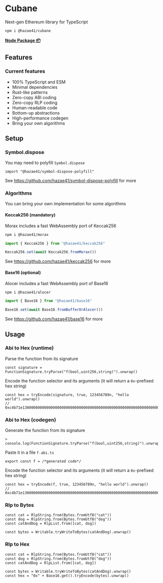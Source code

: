 # Cubane

Next-gen Ethereum library for TypeScript

```bash
npm i @hazae41/cubane
```

[**Node Package 📦**](https://www.npmjs.com/package/@hazae41/cubane)

## Features

### Current features
- 100% TypeScript and ESM
- Minimal dependencies
- Rust-like patterns
- Zero-copy ABI coding
- Zero-copy RLP coding
- Human-readable code
- Bottom-up abstractions
- High-performance codegen
- Bring your own algorithms

## Setup

### Symbol.dispose

You may need to polyfill `Symbol.dispose`

```tsx
import "@hazae41/symbol-dispose-polyfill"
```

See https://github.com/hazae41/symbol-dispose-polyfill for more

### Algorithms

You can bring your own implementation for some algorithms

#### Keccak256 (mandatory)

Morax includes a fast WebAssembly port of Keccak256

```bash
npm i @hazae41/morax
```

```typescript
import { Keccak256 } from "@hazae41/keccak256"

Keccak256.set(await Keccak256.fromMorax())
```

See https://github.com/hazae41/keccak256 for more

#### Base16 (optional)

Alocer includes a fast WebAssembly port of Base16

```bash
npm i @hazae41/alocer
```

```typescript
import { Base16 } from "@hazae41/base16"

Base16.set(await Base16.fromBufferOrAlocer())
```

See https://github.com/hazae41/base16 for more

## Usage

### Abi to Hex (runtime)

Parse the function from its signature

```tsx
const signature = FunctionSignature.tryParse("f(bool,uint256,string)").unwrap()
```

Encode the function selector and its arguments (it will return a `0x`-prefixed hex string)

```tsx
const hex = tryEncode(signature, true, 123456789n, "hello world").unwrap()
// 0xc4b71e130000000000000000000000000000000000000000000000000000000000000001...
```

### Abi to Hex (codegen)

Generate the function from its signature

```tsx
> console.log(FunctionSignature.tryParse("f(bool,uint256,string)").unwrap().codegen())
```

Paste it in a file `f.abi.ts`

```tsx
export const f = /*generated code*/
```

Encode the function selector and its arguments (it will return a `0x`-prefixed hex string)

```tsx
const hex = tryEncode(f, true, 123456789n, "hello world").unwrap()
// 0xc4b71e130000000000000000000000000000000000000000000000000000000000000001...
```

### Rlp to Bytes

```tsx
const cat = RlpString.from(Bytes.fromUtf8("cat"))
const dog = RlpString.from(Bytes.fromUtf8("dog"))
const catAndDog = RlpList.from([cat, dog])

const bytes = Writable.tryWriteToBytes(catAndDog).unwrap()
```

### Rlp to Hex

```tsx
const cat = RlpString.from(Bytes.fromUtf8("cat"))
const dog = RlpString.from(Bytes.fromUtf8("dog"))
const catAndDog = RlpList.from([cat, dog])

const bytes = Writable.tryWriteToBytes(catAndDog).unwrap()
const hex = "0x" + Base16.get().tryEncode(bytes).unwrap()
```